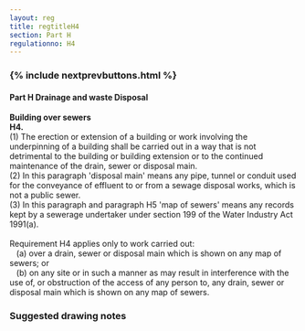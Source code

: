 ```yaml
---
layout: reg
title: regtitleH4
section: Part H
regulationno: H4
---
```


<div class="panel panel-primary">
  <div class="panel-heading">
    <h3 class="panel-title">
      {% include nextprevbuttons.html %}
        <h4>Part H  Drainage and waste Disposal</h4>
    </h3>
  </div>
  <div class="panel-body">
    <p>
        <strong>Building over sewers</strong><br>
        <strong>H4.</strong><br>
            (1) The erection or extension of a building or work involving the underpinning of a building shall be carried out in a way that is not detrimental to the building or building extension or to the continued maintenance of the drain, sewer or disposal main.<br>
            (2) In this paragraph 'disposal main' means any pipe, tunnel or conduit used for the conveyance of effluent to or from a sewage disposal works, which is not a public sewer.<br>
            (3) In this paragraph and paragraph H5 'map of sewers' means any records kept by a sewerage undertaker under section 199 of the Water Industry Act 1991(a).<br><br>
            Requirement H4 applies only to work carried out:<br>
            &nbsp;&nbsp;&nbsp;(a) over a drain, sewer or disposal main which is shown on any map of sewers; or<br>
            &nbsp;&nbsp;&nbsp;(b) on any site or in such a manner as may result in interference with the use of, or obstruction of the access of any person to, any drain, sewer or disposal main which is shown on any map of sewers.
    </p>
  </div>
</div>



### Suggested drawing notes
